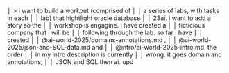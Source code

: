 │ > i want to build a workout (comprised of   │
│   a series of labs, with tasks in each      │
│   lab) that hightlight oracle database      │
│   23ai. i want to add a story so the        │
│   workshop is engagine. i have created a    │
│   ficticious company that i will be         │
│   following through the lab. so far i have  │
│   created                                   │
│   @ai-world-2025/domains-annotations.md ,   │
│   @ai-world-2025/json-and-SQL-data.md and   │
│   @intro/ai-world-2025-intro.md. the order  │
│   in my intro description is currently      │
│   wrong. it goes domain and annotations,    │
│   JSON and SQL then ai. upd    